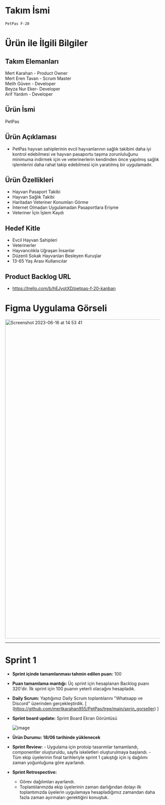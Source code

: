 # Takım İsmi

    PetPas F-20
  
  
# Ürün ile İlgili Bilgiler
 ## Takım Elemanları
  Mert Karahan - Product Owner  
  Mert Eren Tavan - Scrum Master   
  Melih Güven - Developer  
  Beyza Nur Eker- Developer  
  Arif Yardım - Developer

 ## Ürün İsmi
  
  PetPas 
  
 ## Ürün Açıklaması

- PetPas hayvan sahiplerinin evcil hayvanlarının sağlık takibini daha iyi kontrol edebilmesi ve hayvan pasaportu taşıma zorunluluğunu minimuma indirmek için ve veterinerlerin kendinden önce yapılmış sağlık işlemlerini daha rahat takip edebilmesi için yaratılmış bir uygulamadır.

## Ürün Özellikleri

- Hayvan Pasaport Takibi
- Hayvan Sağlık Takibi
- Haritadan Veteriner Konumları Görme
- İnternet Olmadan Uygulamadan Pasaportlara Erişme
- Veteriner İçin İşlem Kaydı

## Hedef Kitle
- Evcil Hayvan Sahipleri
- Veterinerler
- Hayvancılıkla Uğraşan İnsanlar
- Düzenli Sokak Hayvanları Besleyen Kuruşlar
- 13-65 Yaş Arası Kullanıcılar

## Product Backlog URL

- https://trello.com/b/hEJyotXD/petpas-f-20-kanban

# Figma Uygulama Görseli

 <img width="1036" alt="Screenshot 2023-06-16 at 14 53 41" src="https://cdn.discordapp.com/attachments/1114283698142060628/1120093539477508107/image.png">

--------------------------------------------------------------------------------------------------------------------

# Sprint 1

- **Sprint içinde tamamlanması tahmin edilen puan:** 100

- **Puan tamamlama mantığı:** Üç sprint için hesaplanan Backlog puanı 320'dir. İlk sprint için 100 puanın yeterli olacağını hesapladık.

- **Daily Scrum:** Yaptığımız Daily Scrum toplantılarını "Whatsapp ve Discord" üzerinden gerçekleştirdik.
    [
  (https://github.com/mertkarahan955/PetPas/tree/main/sprin_gorseller)
]


- **Sprint board update:**
   Sprint Board Ekran Görüntüsü

   ![image](https://cdn.discordapp.com/attachments/1114283698142060628/1120093917065515098/image.png)


- **Ürün Durumu:**
 **18/06 tarihinde yüklenecek**

- **Sprint Review:**
      - Uygulama için protoip tasarımlar tamamlandı, componentler oluşturuldu, sayfa iskeletleri oluşturulmaya başlandı.
      - Tüm ekip üyelerinin final tarihleriyle sprint 1 çakıştığı için iş dağılımı zaman yoğunluğuna göre ayarlandı.

- **Sprint Retrospective:**
  - Görev dağılımları ayarlandı.
  - Toplantılarımzda ekip üyelerinin zaman darlığından dolayı ilk toplantımızda üyelerin uygulamaya hesapladığımız zamandan daha fazla zaman ayırmaları gerektiğini konuştuk.

  






  
